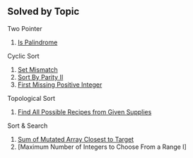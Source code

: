 ## Solved by Topic


Two Pointer

1. [Is Palindrome](IsPalindrome.java)

Cyclic Sort

1. [Set Mismatch](./SetMismatch.java)
2. [Sort By Parity II](SortByParityII.java) 
3. [First Missing Positive Integer](FirstPostitiveMissingNumber.java)

Topological Sort

1. [Find All Possible Recipes from Given Supplies]()


Sort & Search

1. [Sum of Mutated Array Closest to Target](FindBestValue.java)
2. [Maximum Number of Integers to Choose From a Range I]